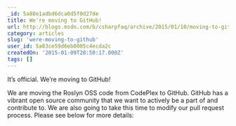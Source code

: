 ```yaml
---
_id: 5a88e1adbd6dca0d5f0d27de
title: We're moving to GitHub!
url: http://blogs.msdn.com/b/csharpfaq/archive/2015/01/10/moving-to-github.aspx
category: articles
slug: 'were-moving-to-github'
user_id: 5a83ce59d6eb0005c4ecda2c
createdOn: '2015-01-09T20:50:17.000Z'
tags: []
---
```


It’s official. We’re moving to GitHub!

We are moving the Roslyn OSS code from CodePlex to GitHub. GitHub has a vibrant open source community that we want to actively be a part of and contribute to. We are also going to take this time to modify our pull request process. Please see below for more details:
